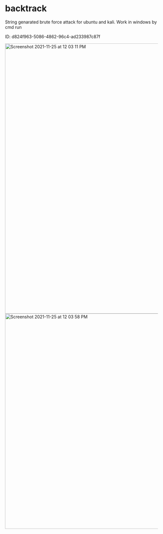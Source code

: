 # backtrack

String genarated brute force attack for ubuntu and kali.
Work in windows by cmd run




ID: d824f963-5086-4862-96c4-ad233987c87f




<img width="887" alt="Screenshot 2021-11-25 at 12 03 11 PM" src="https://user-images.githubusercontent.com/37951691/143391763-5a91b04f-cb0b-4d91-aaef-ba4ce308c110.png">
<img width="707" alt="Screenshot 2021-11-25 at 12 03 58 PM" src="https://user-images.githubusercontent.com/37951691/143391778-93b8e048-e3dd-4364-87cb-cbf51ca6e98a.png">
